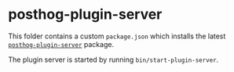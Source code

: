 # posthog-plugin-server

This folder contains a custom `package.json` which installs the latest [`posthog-plugin-server`](https://github.com/PostHog/posthog-plugin-server) package.

The plugin server is started by running `bin/start-plugin-server`.
